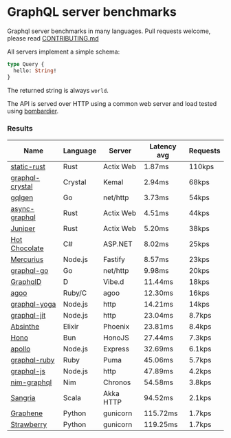 <!-- README.md is generated from README.ecr, do not edit -->

# GraphQL server benchmarks

Graphql server benchmarks in many languages. Pull requests welcome, please read [CONTRIBUTING.md](CONTRIBUTING.md)

All servers implement a simple schema:

```graphql
type Query {
  hello: String!
}
```

The returned string is always `world`.

The API is served over HTTP using a common web server and load tested using [bombardier](https://github.com/codesenberg/bombardier).

### Results

| Name                          | Language      | Server          | Latency avg      | Requests      |
| ----------------------------  | ------------- | --------------- | ---------------- | ------------- |
| [static-rust](https://actix.rs/) | Rust | Actix Web | 1.87ms | 110kps |
| [graphql-crystal](https://github.com/graphql-crystal/graphql) | Crystal | Kemal | 2.94ms | 68kps |
| [gqlgen](https://github.com/99designs/gqlgen) | Go | net/http | 3.73ms | 54kps |
| [async-graphql](https://github.com/async-graphql/async-graphql) | Rust | Actix Web | 4.51ms | 44kps |
| [Juniper](https://github.com/graphql-rust/juniper) | Rust | Actix Web | 5.20ms | 38kps |
| [Hot Chocolate](https://github.com/ChilliCream/hotchocolate) | C# | ASP.NET | 8.02ms | 25kps |
| [Mercurius](https://github.com/mercurius-js/mercurius) | Node.js | Fastify | 8.57ms | 23kps |
| [graphql-go](https://github.com/graphql-go/graphql) | Go | net/http | 9.98ms | 20kps |
| [GraphqlD](https://github.com/burner/graphqld) | D | Vibe.d | 11.44ms | 18kps |
| [agoo](https://github.com/ohler55/agoo) | Ruby/C | agoo | 12.30ms | 16kps |
| [graphql-yoga](https://github.com/dotansimha/graphql-yoga) | Node.js | http | 14.21ms | 14kps |
| [graphql-jit](https://github.com/zalando-incubator/graphql-jit) | Node.js | http | 23.04ms | 8.7kps |
| [Absinthe](https://github.com/absinthe-graphql/absinthe) | Elixir | Phoenix | 23.81ms | 8.4kps |
| [Hono](https://github.com/honojs/graphql-server) | Bun | HonoJS | 27.44ms | 7.3kps |
| [apollo](https://github.com/apollographql/apollo-server) | Node.js | Express | 32.69ms | 6.1kps |
| [graphql-ruby](https://github.com/rmosolgo/graphql-ruby) | Ruby | Puma | 45.06ms | 5.7kps |
| [graphql-js](https://github.com/graphql/graphql-js) | Node.js | http | 47.89ms | 4.2kps |
| [nim-graphql](https://github.com/status-im/nim-graphql) | Nim | Chronos | 54.58ms | 3.8kps |
| [Sangria](https://github.com/sangria-graphql/sangria) | Scala | Akka HTTP | 94.52ms | 2.1kps |
| [Graphene](https://github.com/graphql-python/graphene) | Python | gunicorn | 115.72ms | 1.7kps |
| [Strawberry](https://github.com/strawberry-graphql/strawberry) | Python | gunicorn | 119.25ms | 1.7kps |

